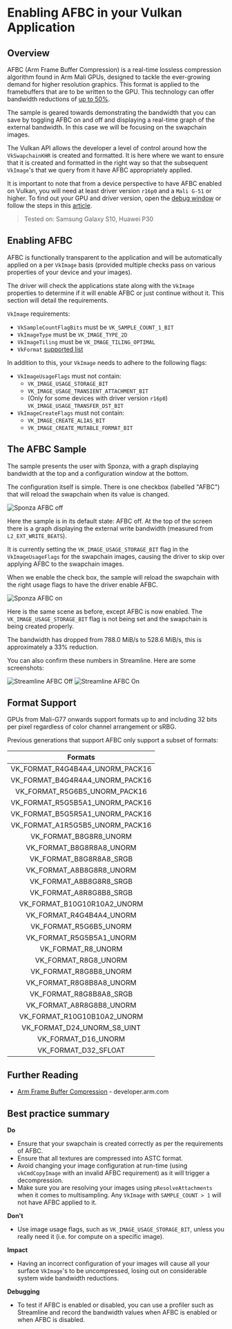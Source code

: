 <!--
- Copyright (c) 2019-2020, Arm Limited and Contributors
-
- SPDX-License-Identifier: Apache-2.0
-
- Licensed under the Apache License, Version 2.0 the "License";
- you may not use this file except in compliance with the License.
- You may obtain a copy of the License at
-
-     http://www.apache.org/licenses/LICENSE-2.0
-
- Unless required by applicable law or agreed to in writing, software
- distributed under the License is distributed on an "AS IS" BASIS,
- WITHOUT WARRANTIES OR CONDITIONS OF ANY KIND, either express or implied.
- See the License for the specific language governing permissions and
- limitations under the License.
-
-->

# Enabling AFBC in your Vulkan Application

## Overview

AFBC (Arm Frame Buffer Compression) is a real-time lossless compression algorithm found in Arm Mali GPUs, designed to tackle the ever-growing demand for higher resolution graphics. This format is applied to the framebuffers that are to be written to the GPU. This technology can offer bandwidth reductions of [up to 50%](https://developer.arm.com/technologies/graphics-technologies/arm-frame-buffer-compression).

The sample is geared towards demonstrating the bandwidth that you can save by toggling AFBC on and off and displaying a real-time graph of the external bandwidth. In this case we will be focusing on the swapchain images.

The Vulkan API allows the developer a level of control around how the `VkSwapchainKHR` is created and formatted. It is here where we want to ensure that it is created and formatted in the right way so that the subsequent `VkImage`'s that we query from it have AFBC appropriately applied.

It is important to note that from a device perspective to have AFBC enabled on Vulkan, you will need at least driver version `r16p0` and a `Mali G-51` or higher. To find out your GPU and driver version, open the [debug window](../../../docs/misc.md#Debug-Window) or follow the steps in this [article](../../../docs/misc.md#Driver-Version).

> Tested on: Samsung Galaxy S10, Huawei P30

## Enabling AFBC

AFBC is functionally transparent to the application and will be automatically applied on a per `VkImage` basis (provided multiple checks pass on various properties of your device and your images).

The driver will check the applications state along with the `VkImage` properties to determine if it will enable AFBC or just continue without it.
This section will detail the requirements.

`VkImage` requirements:

* `VkSampleCountFlagBits` must be `VK_SAMPLE_COUNT_1_BIT`
* `VkImageType` must be `VK_IMAGE_TYPE_2D`
* `VkImageTiling` must be `VK_IMAGE_TILING_OPTIMAL`
* `VkFormat` [supported list](#format-support)

In addition to this, your `VkImage` needs to adhere to the following flags:

* `VkImageUsageFlags` must not contain:
  * `VK_IMAGE_USAGE_STORAGE_BIT`
  * `VK_IMAGE_USAGE_TRANSIENT_ATTACHMENT_BIT`
  * (Only for some devices with driver version `r16p0`) `VK_IMAGE_USAGE_TRANSFER_DST_BIT`
* `VkImageCreateFlags` must not contain:
  * `VK_IMAGE_CREATE_ALIAS_BIT`
  * `VK_IMAGE_CREATE_MUTABLE_FORMAT_BIT`

## The AFBC Sample

The sample presents the user with Sponza, with a graph displaying bandwidth at the top and a configuration window at the bottom.

The configuration itself is simple. There is one checkbox (labelled "AFBC") that will reload the swapchain when its value is changed.

![Sponza AFBC off](images/afbc_disabled.jpg)

Here the sample is in its default state: AFBC off. At the top of the screen there is a graph displaying the external write bandwidth (measured from `L2_EXT_WRITE_BEATS`).

It is currently setting the `VK_IMAGE_USAGE_STORAGE_BIT` flag in the `VkImageUsageFlags` for the swapchain images, causing the driver to skip over applying AFBC to the swapchain images.

When we enable the check box, the sample will reload the swapchain with the right usage flags to have the driver enable AFBC.

![Sponza AFBC on](images/afbc_enabled.jpg)

Here is the same scene as before, except AFBC is now enabled. The `VK_IMAGE_USAGE_STORAGE_BIT` flag is not being set and the swapchain is being created properly.

The bandwidth has dropped from 788.0 MiB/s to 528.6 MiB/s, this is approximately a 33% reduction.

You can also confirm these numbers in Streamline. Here are some screenshots:

![Streamline AFBC Off](images/streamline_disabled.png)
![Streamline AFBC On](images/streamline_enabled.png)

## Format Support

GPUs from Mali-G77 onwards support formats up to and including 32 bits per pixel regardless of color channel arrangement or sRBG.

Previous generations that support AFBC only support a subset of formats:

|             Formats             |
| :-----------------------------: |
| VK_FORMAT_R4G4B4A4_UNORM_PACK16 |
| VK_FORMAT_B4G4R4A4_UNORM_PACK16 |
|  VK_FORMAT_R5G6B5_UNORM_PACK16  |
| VK_FORMAT_R5G5B5A1_UNORM_PACK16 |
| VK_FORMAT_B5G5R5A1_UNORM_PACK16 |
| VK_FORMAT_A1R5G5B5_UNORM_PACK16 |
|     VK_FORMAT_B8G8R8_UNORM      |
|    VK_FORMAT_B8G8R8A8_UNORM     |
|     VK_FORMAT_B8G8R8A8_SRGB     |
|    VK_FORMAT_A8B8G8R8_UNORM     |
|     VK_FORMAT_A8B8G8R8_SRGB     |
|     VK_FORMAT_A8R8G8B8_SRGB     |
|   VK_FORMAT_B10G10R10A2_UNORM   |
|    VK_FORMAT_R4G4B4A4_UNORM     |
|     VK_FORMAT_R5G6B5_UNORM      |
|    VK_FORMAT_R5G5B5A1_UNORM     |
|       VK_FORMAT_R8_UNORM        |
|      VK_FORMAT_R8G8_UNORM       |
|     VK_FORMAT_R8G8B8_UNORM      |
|    VK_FORMAT_R8G8B8A8_UNORM     |
|     VK_FORMAT_R8G8B8A8_SRGB     |
|    VK_FORMAT_A8R8G8B8_UNORM     |
|   VK_FORMAT_R10G10B10A2_UNORM   |
|   VK_FORMAT_D24_UNORM_S8_UINT   |
|       VK_FORMAT_D16_UNORM       |
|      VK_FORMAT_D32_SFLOAT       |

## Further Reading

* [Arm Frame Buffer Compression](https://www.arm.com/why-arm/technologies/graphics-technologies/arm-frame-buffer-compression) - developer.arm.com

## Best practice summary

**Do**

* Ensure that your swapchain is created correctly as per the requirements of AFBC.
* Ensure that all textures are compressed into ASTC format.
* Avoid changing your image configuration at run-time (using `vkCmdCopyImage` with an invalid AFBC requirement) as it will trigger a decompression.
* Make sure you are resolving your images using `pResolveAttachments` when it comes to multisampling. Any `VkImage` with `SAMPLE_COUNT > 1` will not have AFBC applied to it.

**Don't**

* Use image usage flags, such as `VK_IMAGE_USAGE_STORAGE_BIT`, unless you really need it (i.e. for compute on a specific image).

**Impact**

* Having an incorrect configuration of your images will cause all your surface `VkImage`'s to be uncompressed, losing out on considerable system wide bandwidth reductions.

**Debugging**

* To test if AFBC is enabled or disabled, you can use a profiler such as Streamline and record the bandwidth values when AFBC is enabled or when AFBC is disabled.
